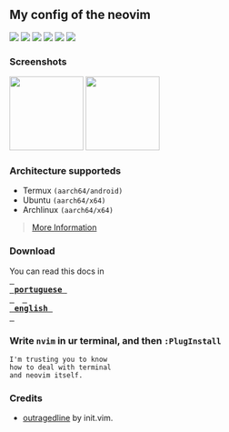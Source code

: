 ## My config of the neovim

<p>
    <a href="https://github/whyakari/actions/workflow/status"><img src="https://img.shields.io/github/actions/workflow/status/whyakari/nvim/release.yml?colorA=1e1e28&colorB=b7bdf8&style=for-the-badge"></a>
    <a href="https://github/downloads/whyakari/nvim/total"><img src="https://img.shields.io/github/downloads/whyakari/nvim/total?colorA=1e1e28&colorB=fedcba&style=for-the-badge&logo=starship style=for-the-badge"></a>
    <a href="https://github.com/whyakari/nvim/stargazers"><img src="https://img.shields.io/github/stars/whyakari/nvim?colorA=1e1e28&colorB=c9cbff&style=for-the-badge&logo=starship style=for-the-badge"></a>
    <a href="https://github.com/whyakari/nvim/issues"><img src="https://img.shields.io/github/issues/whyakari/nvim?colorA=1e1e28&colorB=dd577a&style=for-the-badge"></a>
    <a href="https://github.com/whyakari/nvim/contributors"><img src="https://img.shields.io/github/contributors/whyakari/nvim?colorA=1e1e28&colorB=b0e0e6&style=for-the-badge"></a>
    <a href="https://github.com/whyakari/nvim/releases/tag/latest">
  <img src="https://img.shields.io/github/v/release/whyakari/nvim?colorA=1e1e28&colorB=9595ff&style=for-the-badge&logo=starship style=for-the-badge"></a>

</p>

### Screenshots
<p float="left">
    <img src="https://github.com/whyakari/nvim/assets/58480908/a686ac3b-1f16-4394-8f12-11b2ad6a1088" width=130/>
    <img src="https://github.com/whyakari/nvim/assets/58480908/660e91a8-84e7-4103-b05a-9165f7b8549d" width=130/>

</p>

### Architecture supporteds
- Termux ```(aarch64/android)```
- Ubuntu ```(aarch64/x64)```
- Archlinux ```(aarch64/x64)```
> [More Information](https://github.com/whyakari/nvim/blob/main/docs/pt_br.md#support-version)

### Download
   You can read this docs in <br>
   **[<kbd> <br> portuguese <br> </kbd>](https://github.com/whyakari/nvim/blob/main/docs/pt_br.md)**&emsp;**[<kbd> <br> english <br> </kbd>](https://github.com/whyakari/nvim/blob/main/docs/en_us.md)**

### Write ```nvim``` in ur terminal, and then ```:PlugInstall``` 
    I'm trusting you to know 
    how to deal with terminal 
    and neovim itself.

### Credits
 - [outragedline](https://github.com/outragedline) by init.vim.
